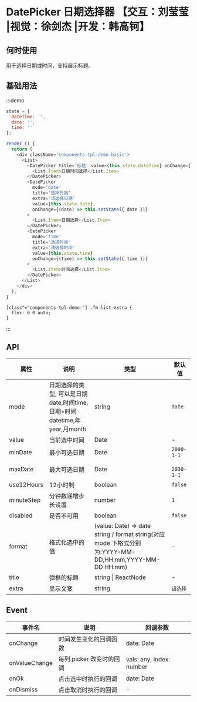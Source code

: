 # DatePicker 日期选择器 【交互：刘莹莹 |视觉：徐剑杰 |开发：韩高钶】

## 何时使用

用于选择日期或时间，支持展示标题。

## 基础用法

:::demo

```js
state = {
  dateTime: '',
  date: '',
  time: ''
};

render () {
  return (
    <div className='components-tpl-demo-basic'>
      <List>
        <DatePicker title='标题' value={this.state.dateTime} onChange={(dateTime) => this.setState({ dateTime })}>
          <List.Item>日期时间选择</List.Item>
        </DatePicker>
        <DatePicker
          mode='date'
          title='选择日期'
          extra='请选择日期'
          value={this.state.date}
          onChange={(date) => this.setState({ date })}
        >
          <List.Item>日期选择</List.Item>
        </DatePicker>
        <DatePicker
          mode='time'
          title='选择时间'
          extra='请选择时间'
          value={this.state.time}
          onChange={(time) => this.setState({ time })}
        >
          <List.Item>时间选择</List.Item>
        </DatePicker>
      </List>
    </div>
  );
}
```

```less
[class^="components-tpl-demo-"] .fm-list-extra {
  flex: 0 0 auto;
}
```

:::

## API

| 属性 | 说明         | 类型                                            | 默认值    |
| ---- | ------------ | ----------------------------------------------- | --------- |
| mode | 日期选择的类型, 可以是日期date,时间time,日期+时间datetime,年year,月month | string | `date` |
| value | 当前选中时间 | Date | - |
| minDate | 最小可选日期 | Date | `2000-1-1` |
| maxDate | 最大可选日期 | Date | `	2030-1-1` |
| use12Hours | 12小时制 | boolean | `false` |
| minuteStep | 分钟数递增步长设置 | number | `1` |
| disabled | 是否不可用 | boolean | `false` |
| format | 格式化选中的值 | (value: Date) => date string / format string(对应 mode 下格式分别为:YYYY-MM-DD,HH:mm,YYYY-MM-DD HH:mm) | - |
| title | 弹框的标题 | string \| ReactNode | - |
| extra | 显示文案 | string | `请选择` |

## Event
| 事件名 | 说明         | 回调参数                                            |
| ---- | ------------ | ----------------------------------------------- |
| onChange | 时间发生变化的回调函数 | date: Date |
| onValueChange | 每列 picker 改变时的回调 | vals: any, index: number |
| onOk | 点击选中时执行的回调 | date: Date |
| onDismiss | 点击取消时执行的回调 | - |



